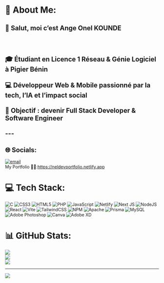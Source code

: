 # 💫 About Me:
## 👋 Salut, moi c’est Ange Onel KOUNDE<br><br><br><br>🎓 Étudiant en Licence 1 Réseau & Génie Logiciel à Pigier Bénin  <br><br>💻 Développeur Web & Mobile passionné par la tech, l’IA et l’impact social  <br><br>🚀 Objectif : devenir Full Stack Developer & Software Engineer<br><br>---


## 🌐 Socials:
[![email](https://img.shields.io/badge/Email-D14836?logo=gmail&logoColor=white)](mailto:angekounde3@gmail.com) <br>
My Portfolio 👨‍💻:https://neldevportfolio.netlify.app

# 💻 Tech Stack:
![C](https://img.shields.io/badge/c-%2300599C.svg?style=for-the-badge&logo=c&logoColor=white) ![CSS3](https://img.shields.io/badge/css3-%231572B6.svg?style=for-the-badge&logo=css3&logoColor=white) ![HTML5](https://img.shields.io/badge/html5-%23E34F26.svg?style=for-the-badge&logo=html5&logoColor=white) ![PHP](https://img.shields.io/badge/php-%23777BB4.svg?style=for-the-badge&logo=php&logoColor=white) ![JavaScript](https://img.shields.io/badge/javascript-%23323330.svg?style=for-the-badge&logo=javascript&logoColor=%23F7DF1E) ![Netlify](https://img.shields.io/badge/netlify-%23000000.svg?style=for-the-badge&logo=netlify&logoColor=#00C7B7) ![Next JS](https://img.shields.io/badge/Next-black?style=for-the-badge&logo=next.js&logoColor=white) ![NodeJS](https://img.shields.io/badge/node.js-6DA55F?style=for-the-badge&logo=node.js&logoColor=white) ![React](https://img.shields.io/badge/react-%2320232a.svg?style=for-the-badge&logo=react&logoColor=%2361DAFB) ![Vite](https://img.shields.io/badge/vite-%23646CFF.svg?style=for-the-badge&logo=vite&logoColor=white) ![TailwindCSS](https://img.shields.io/badge/tailwindcss-%2338B2AC.svg?style=for-the-badge&logo=tailwind-css&logoColor=white) ![NPM](https://img.shields.io/badge/NPM-%23CB3837.svg?style=for-the-badge&logo=npm&logoColor=white) ![Apache](https://img.shields.io/badge/apache-%23D42029.svg?style=for-the-badge&logo=apache&logoColor=white) ![Prisma](https://img.shields.io/badge/Prisma-3982CE?style=for-the-badge&logo=Prisma&logoColor=white) ![MySQL](https://img.shields.io/badge/mysql-4479A1.svg?style=for-the-badge&logo=mysql&logoColor=white) ![Adobe Photoshop](https://img.shields.io/badge/adobe%20photoshop-%2331A8FF.svg?style=for-the-badge&logo=adobe%20photoshop&logoColor=white) ![Canva](https://img.shields.io/badge/Canva-%2300C4CC.svg?style=for-the-badge&logo=Canva&logoColor=white) ![Adobe XD](https://img.shields.io/badge/Adobe%20XD-470137?style=for-the-badge&logo=Adobe%20XD&logoColor=#FF61F6)
# 📊 GitHub Stats:
![](https://github-readme-stats.vercel.app/api?username=OnelKND&theme=dark&hide_border=false&include_all_commits=false&count_private=true)<br/>
![](https://nirzak-streak-stats.vercel.app/?user=OnelKND&theme=dark&hide_border=false)<br/>
![](https://github-readme-stats.vercel.app/api/top-langs/?username=OnelKND&theme=dark&hide_border=false&include_all_commits=false&count_private=true&layout=compact)

---
[![](https://visitcount.itsvg.in/api?id=OnelKND&icon=0&color=0)](https://visitcount.itsvg.in)

<!-- Proudly created with GPRM ( https://gprm.itsvg.in ) -->
